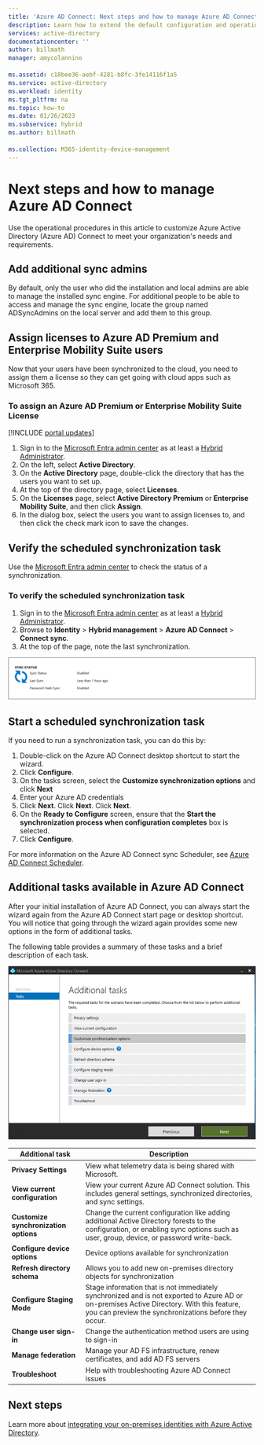 ```yaml
---
title: 'Azure AD Connect: Next steps and how to manage Azure AD Connect'
description: Learn how to extend the default configuration and operational tasks for Azure AD Connect.
services: active-directory
documentationcenter: ''
author: billmath
manager: amycolannino

ms.assetid: c18bee36-aebf-4281-b8fc-3fe14116f1a5
ms.service: active-directory
ms.workload: identity
ms.tgt_pltfrm: na
ms.topic: how-to
ms.date: 01/26/2023
ms.subservice: hybrid
ms.author: billmath

ms.collection: M365-identity-device-management
---
```

# Next steps and how to manage Azure AD Connect
Use the operational procedures in this article to customize Azure Active Directory (Azure AD) Connect to meet your organization's needs and requirements.  

## Add additional sync admins
By default, only the user who did the installation and local admins are able to manage the installed sync engine. For additional people to be able to access and manage the sync engine, locate the group named ADSyncAdmins on the local server and add them to this group.

## Assign licenses to Azure AD Premium and Enterprise Mobility Suite users
Now that your users have been synchronized to the cloud, you need to assign them a license so they can get going with cloud apps such as Microsoft 365.

### To assign an Azure AD Premium or Enterprise Mobility Suite License

[!INCLUDE [portal updates](~/articles/active-directory/includes/portal-update.md)]

1. Sign in to the [Microsoft Entra admin center](https://entra.microsoft.com) as at least a [Hybrid Administrator](../../roles/permissions-reference.md#hybrid-identity-administrator).
2. On the left, select **Active Directory**.
3. On the **Active Directory** page, double-click the directory that has the users you want to set up.
4. At the top of the directory page, select **Licenses**.
5. On the **Licenses** page, select **Active Directory Premium** or **Enterprise Mobility Suite**, and then click **Assign**.
6. In the dialog box, select the users you want to assign licenses to, and then click the check mark icon to save the changes.

## Verify the scheduled synchronization task
Use the [Microsoft Entra admin center](https://entra.microsoft.com) to check the status of a synchronization.

### To verify the scheduled synchronization task

1. Sign in to the [Microsoft Entra admin center](https://entra.microsoft.com) as at least a [Hybrid Administrator](../articles/active-directory/roles/permissions-reference.md#hybrid-identity-administrator).
2. Browse to **Identity** > **Hybrid management** > **Azure AD Connect** > **Connect sync**.
4. At the top of the page, note the last synchronization.

![Directory sync time](./media/how-to-connect-post-installation/verify2.png)

## Start a scheduled synchronization task
If you need to run a synchronization task, you can do this by:

1. Double-click on the Azure AD Connect desktop shortcut to start the wizard.
2. Click **Configure**.
3. On the tasks screen, select the **Customize synchronization options** and click **Next**
4. Enter your Azure AD credentials
5. Click **Next**. Click **Next**.  Click **Next**.
5.  On the **Ready to Configure** screen, ensure that the **Start the synchronization process when configuration completes** box is selected.
6.  Click **Configure**.

For more information on the Azure AD Connect sync Scheduler, see [Azure AD Connect Scheduler](how-to-connect-sync-feature-scheduler.md).

## Additional tasks available in Azure AD Connect
After your initial installation of Azure AD Connect, you can always start the wizard again from the Azure AD Connect start page or desktop shortcut.  You will notice that going through the wizard again provides some new options in the form of additional tasks.  

The following table provides a summary of these tasks and a brief description of each task.

![List of additional tasks](./media/how-to-connect-post-installation/addtasks2.png)

| Additional task | Description |
| --- | --- |
|**Privacy Settings**|View what telemetry data is being shared with Microsoft.|
|**View current configuration**|View your current Azure AD Connect solution.  This includes general settings, synchronized directories, and sync settings. |
| **Customize synchronization options** |Change the current configuration like adding additional Active Directory forests to the configuration, or enabling sync options such as user, group, device, or password write-back. |
|**Configure device options**|Device options available for synchronization|
|**Refresh directory schema**|Allows you to add new on-premises directory objects for synchronization|
|**Configure Staging Mode** |Stage information that is not immediately synchronized and is not exported to Azure AD or on-premises Active Directory.  With this feature, you can preview the synchronizations before they occur. |
|**Change user sign-in**|Change the authentication method users are using to sign-in|
|**Manage federation**|Manage your AD FS infrastructure, renew certificates, and add AD FS servers|
|**Troubleshoot**|Help with troubleshooting Azure AD Connect issues|

## Next steps
Learn more about [integrating your on-premises identities with Azure Active Directory](../whatis-hybrid-identity.md).
